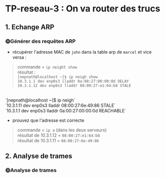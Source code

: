 # TP-reseau-3 : On va router des trucs

## 1. Echange ARP
### 🌞Générer des requêtes ARP
* récupérer l'adresse MAC de `john` dans la table arp de `marcel` et vice versa : 
> commande = `ip neight show` <br>
résultat : <br>`[nepnath@localhost ~]$ ip neigh show` <br>
`10.3.1.1 dev enp0s3 lladdr 0a:00:27:00:00:0d DELAY` <br>
`10.3.1.12 dev enp0s3 lladdr 08:00:27:e1:64:b8 STALE`<br>
<br>
`[nepnath@localhost ~]$ ip neigh` <br>
`10.3.1.11 dev enp0s3 lladdr 08:00:27:6e:49:86 STALE` <br>
`10.3.1.1 dev enp0s3 lladdr 0a:00:27:00:00:0d REACHABLE` <br>

* prouvez que l'adresse est correcte 

> commande = `ip a` (dans les deux serveurs) <br>
résultat de 10.3.1.12 = `08:00:27:e1:64:b8` <br>
résultat de 10.3.1.11 = `08:00:27:6e:49:86` <br>
    
## 2. Analyse de trames

### 🌞Analyse de trames

